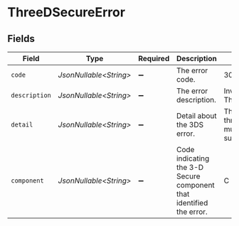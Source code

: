 # ThreeDSecureError


## Fields

| Field                                                               | Type                                                                | Required                                                            | Description                                                         | Example                                                             |
| ------------------------------------------------------------------- | ------------------------------------------------------------------- | ------------------------------------------------------------------- | ------------------------------------------------------------------- | ------------------------------------------------------------------- |
| `code`                                                              | *JsonNullable\<String>*                                             | :heavy_minus_sign:                                                  | The error code.                                                     | 305                                                                 |
| `description`                                                       | *JsonNullable\<String>*                                             | :heavy_minus_sign:                                                  | The error description.                                              | Invalid ThreeDSCompInd                                              |
| `detail`                                                            | *JsonNullable\<String>*                                             | :heavy_minus_sign:                                                  | Detail about the 3DS error.                                         | The threeDSCompInd must be 'Y' when successful                      |
| `component`                                                         | *JsonNullable\<String>*                                             | :heavy_minus_sign:                                                  | Code indicating the 3-D Secure component that identified the error. | C                                                                   |